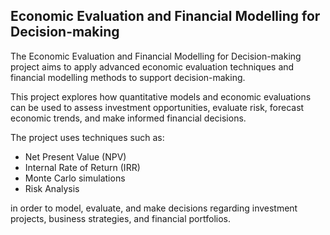 ## Economic Evaluation and Financial Modelling for Decision-making
The Economic Evaluation and Financial Modelling for Decision-making project aims to apply advanced economic evaluation techniques and financial modelling methods to support decision-making.

This project explores how quantitative models and economic evaluations can be used to assess investment opportunities, evaluate risk, forecast economic trends, and make informed financial decisions.

The project uses techniques such as:
- Net Present Value (NPV)
- Internal Rate of Return (IRR)
- Monte Carlo simulations
- Risk Analysis

in order to model, evaluate, and make decisions regarding investment projects, business strategies, and financial portfolios.

